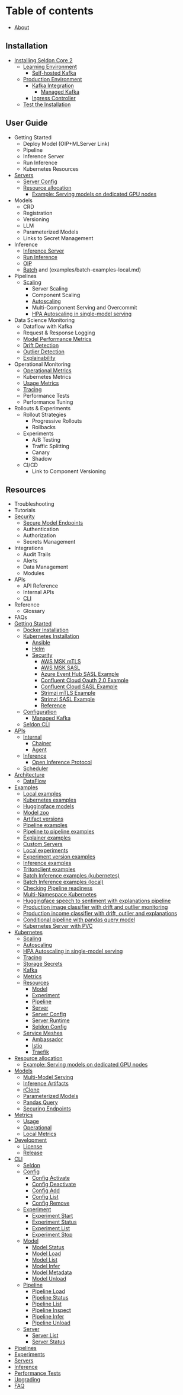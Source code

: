 # Table of contents
* [About](README.md)

## Installation
* [Installing Seldon Core 2](installation/README.md)
    * [Learning Environment](installation/learning-environment/README.md)
      * [Self-hosted Kafka](installation/learning-environment/self-hosted-kafka.md)
    * [Production Environment](installation/production-environment/README.md)
      * [Kafka Integration](installation/production-environment/kafka/README.md)
         * [Managed Kafka](installation/production-environment/kafka/managed-kafka.md) 
      * [Ingress Controller](installation/production-environment/ingress-controller/istio.md)
    * [Test the Installation](installation/test-installation.md)
## User Guide
* Getting Started
  * Deploy Model (OIP+MLServer Link)
  * Pipeline
  * Inference Server
  * Run Inference
  * Kubernetes Resources  
* [Servers](kubernetes/resources/server.md)
    * [Server Config](kubernetes/resources/serverconfig.md)
    * [Resource allocation](resource-allocation/README.md)
      * [Example: Serving models on dedicated GPU nodes](resource-allocation/example-serving-models-on-dedicated-gpu-nodes.md)
* Models
    * CRD
    * Registration
    * Versioning
    * LLM
    * Parameterized Models
    * Links to Secret Management 
* Inference
    * [Inference Server](https://docs.seldon.io/projects/seldon-core/en/v2/contents/about/index.html#inference-servers)
    * [Run Inference](https://docs.seldon.io/projects/seldon-core/en/v2/contents/inference/index.html)
    * [OIP](apis/inference/v2.md)
    * [Batch](examples/batch-examples-k8s.md) and (examples/batch-examples-local.md)
* Pipelines
    * [Scaling](kubernetes/scaling.md)
        * Server Scaling
        * Component Scaling
        * [Autoscaling](kubernetes/autoscaling.md)
        * Multi-Component Serving and Overcommit
        * [HPA Autoscaling in single-model serving](kubernetes/hpa-rps-autoscaling.md)
* Data Science Monitoring
    * Dataflow with Kafka
    * Request & Response Logging
    * [Model Performance Metrics](performance-tests.md)
    * [Drift Detection](drift.md)
    * [Outlier Detection](outlier.md)
    * [Explainability](explainers.md)
* Operational Monitoring
    * [Operational Metrics](metrics/operational.md)
    * Kubernetes Metrics
    * [Usage Metrics](metrics/usage.md)
    * [Tracing](kubernetes/tracing.md)
    * Performance Tests
    * Performance Tuning 
* Rollouts & Experiments
    * Rollout Strategies
        * Progressive Rollouts
        * Rollbacks
    * Experiments
      * A/B Testing
      * Traffic Splitting
      * Canary
      * Shadow 
    * CI/CD
      * Link to Component Versioning 
## Resources
* Troubleshooting
* Tutorials
* [Security](https://docs.seldon.io/projects/seldon-core/en/v2/contents/getting-started/kubernetes-installation/security/index.html)
  * [Secure Model Endpoints](models/securing-endpoints.md)
  * Authentication
  * Authorization
  * Secrets Management
* Integrations
    * Audit Trails
    * Alerts
    * Data Management
    * Modules 
* APIs
    * API Reference
    * Internal APIs
    * [CLI](https://docs.seldon.io/projects/seldon-core/en/v2/contents/getting-started/cli.html)
* Reference
    * Glossary 
* FAQs           
* [Getting Started](getting-started/README.md)
  * [Docker Installation](getting-started/docker-installation.md)
  * [Kubernetes Installation](getting-started/kubernetes-installation/README.md)
    * [Ansible](getting-started/kubernetes-installation/ansible.md)
    * [Helm](getting-started/kubernetes-installation/helm.md)
    * [Security](getting-started/kubernetes-installation/security/README.md)
      * [AWS MSK mTLS](getting-started/kubernetes-installation/security/aws-msk-mtls.md)
      * [AWS MSK SASL](getting-started/kubernetes-installation/security/aws-msk-sasl.md)
      * [Azure Event Hub SASL Example](getting-started/kubernetes-installation/security/azure-event-hub-sasl.md)
      * [Confluent Cloud Oauth 2.0 Example](getting-started/kubernetes-installation/security/confluent-oauth.md)
      * [Confluent Cloud SASL Example](getting-started/kubernetes-installation/security/confluent-sasl.md)
      * [Strimzi mTLS Example](getting-started/kubernetes-installation/security/strimzi-mtls.md)
      * [Strimzi SASL Example](getting-started/kubernetes-installation/security/strimzi-sasl.md)
      * [Reference](getting-started/kubernetes-installation/security/reference.md)
  * [Configuration](getting-started/configuration.md)
      * [Managed Kafka](getting-started/managed-kafka.md)
  * [Seldon CLI](getting-started/cli.md)
* [APIs](apis/README.md)
  * [Internal](apis/internal/README.md)
    * [Chainer](apis/internal/chainer.md)
    * [Agent](apis/internal/agent.md)
  * [Inference](apis/inference/README.md)
    * [Open Inference Protocol](apis/inference/v2.md)
  * [Scheduler](apis/scheduler.md)
* [Architecture](architecture/README.md)
  * [DataFlow](architecture/dataflow.md)
* [Examples](examples/README.md)
  * [Local examples](examples/local-examples.md)
  * [Kubernetes examples](examples/k8s-examples.md)
  * [Huggingface models](examples/huggingface.md)
  * [Model zoo](examples/model-zoo.md)
  * [Artifact versions](examples/multi-version.md)
  * [Pipeline examples](examples/pipeline-examples.md)
  * [Pipeline to pipeline examples](examples/pipeline-to-pipeline.md)
  * [Explainer examples](examples/explainer-examples.md)
  * [Custom Servers](examples/custom-servers.md)
  * [Local experiments](examples/local-experiments.md)
  * [Experiment version examples](examples/experiment-versions.md)
  * [Inference examples](examples/inference.md)
  * [Tritonclient examples](examples/tritonclient-examples.md)
  * [Batch Inference examples (kubernetes)](examples/batch-examples-k8s.md)
  * [Batch Inference examples (local)](examples/batch-examples-local.md)
  * [Checking Pipeline readiness](examples/pipeline-ready-and-metadata.md)
  * [Multi-Namespace Kubernetes](examples/k8s-clusterwide.md)
  * [Huggingface speech to sentiment with explanations pipeline](examples/speech-to-sentiment.md)
  * [Production image classifier with drift and outlier monitoring](examples/cifar10.md)
  * [Production income classifier with drift, outlier and explanations](examples/income.md)
  * [Conditional pipeline with pandas query model](examples/pandasquery.md)
  * [Kubernetes Server with PVC](examples/k8s-pvc.md)
* [Kubernetes](kubernetes/README.md)
  * [Scaling](kubernetes/scaling.md)
  * [Autoscaling](kubernetes/autoscaling.md)
  * [HPA Autoscaling in single-model serving](kubernetes/hpa-rps-autoscaling.md)
  * [Tracing](kubernetes/tracing.md)
  * [Storage Secrets](kubernetes/storage-secrets.md)
  * [Kafka](kubernetes/kafka.md)
  * [Metrics](kubernetes/metrics.md)
  * [Resources](kubernetes/resources/README.md)
    * [Model](kubernetes/resources/model.md)
    * [Experiment](kubernetes/resources/experiment.md)
    * [Pipeline](kubernetes/resources/pipeline.md)
    * [Server](kubernetes/resources/server.md)
    * [Server Config](kubernetes/resources/serverconfig.md)
    * [Server Runtime](kubernetes/resources/seldonruntime.md)
    * [Seldon Config](kubernetes/resources/seldonconfig.md)
  * [Service Meshes](kubernetes/service-meshes/README.md)
    * [Ambassador](kubernetes/service-meshes/ambassador.md)
    * [Istio](kubernetes/service-meshes/istio.md)
    * [Traefik](kubernetes/service-meshes/traefik.md)
* [Resource allocation](resource-allocation/README.md)
  * [Example: Serving models on dedicated GPU nodes](resource-allocation/example-serving-models-on-dedicated-gpu-nodes.md)
* [Models](models/README.md)
  * [Multi-Model Serving](models/mms.md)
  * [Inference Artifacts](models/inference-artifacts.md)
  * [rClone](models/rclone.md)
  * [Parameterized Models](models/parameterized-models/README.md)
  * [Pandas Query](models/parameterized-models/pandasquery.md)
  * [Securing Endpoints](models/securing-endpoints.md)
* [Metrics](metrics/README.md)
  * [Usage](metrics/usage.md)
  * [Operational](metrics/operational.md)
  * [Local Metrics](metrics/local-metrics-test.md)
* [Development](development/README.md)
  * [License](development/licenses.md)
  * [Release](development/release.md)
* [CLI](cli/README.md)
  * [Seldon](cli/seldon.md)
  * [Config](cli/seldon\_config.md)
    * [Config Activate](cli/seldon\_config\_activate.md)
    * [Config Deactivate](cli/seldon\_config\_deactivate.md)
    * [Config Add](cli/seldon\_config\_add.md)
    * [Config List](cli/seldon\_config\_list.md)
    * [Config Remove](cli/seldon\_config\_remove.md)
  * [Experiment](cli/seldon\_experiment.md)
    * [Experiment Start](cli/seldon\_experiment\_start.md)
    * [Experiment Status](cli/seldon\_experiment\_status.md)
    * [Experiment List](cli/seldon\_experiment\_list.md)
    * [Experiment Stop](cli/seldon\_experiment\_stop.md)
  * [Model](cli/seldon\_model.md)
    * [Model Status](cli/seldon\_model\_status.md)
    * [Model Load](cli/seldon\_model\_load.md)
    * [Model List](cli/seldon\_model\_list.md)
    * [Model Infer](cli/seldon\_model\_infer.md)
    * [Model Metadata](cli/seldon\_model\_metadata.md)
    * [Model Unload](cli/seldon\_model\_unload.md)
  * [Pipeline](cli/seldon\_pipeline.md)
    * [Pipeline Load](cli/seldon\_pipeline\_load.md)
    * [Pipeline Status](cli/seldon\_pipeline\_status.md)
    * [Pipeline List](cli/seldon\_pipeline\_list.md)
    * [Pipeline Inspect](cli/seldon\_pipeline\_inspect.md)
    * [Pipeline Infer](cli/seldon\_pipeline\_infer.md)
    * [Pipeline Unload](cli/seldon\_pipeline\_unload.md)
  * [Server](cli/seldon\_server.md)
    * [Server List](cli/seldon\_server\_list.md)
    * [Server Status](cli/seldon\_server\_status.md)
* [Pipelines](pipelines.md)
* [Experiments](experiments.md)
* [Servers](servers.md)
* [Inference](inference.md)
* [Performance Tests](performance-tests.md)
* [Upgrading](upgrading.md)
* [FAQ](faqs.md)
